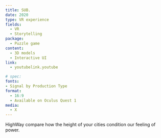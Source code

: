 ```yaml
---
title: SUB.
date: 2020
type: VR experience
fields:
  - VR
  - Storytelling
package:
  - Puzzle game
content:
  - 3D models
  - Interactive UI
link:
  - youtubelink.youtube

# spec:
fonts:
- Signal by Production Type
format:
  - 16:9
  - Available on Oculus Quest 1
media:
  - X
---
```

HighWay compare how the height of your cities condition our feeling of power.